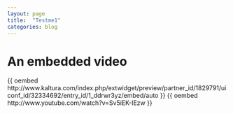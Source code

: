```yaml
---
layout: page
title:  "Testme1"
categories: blog
---
```

<h1>An embedded video</h1>
{{ oembed http://www.kaltura.com/index.php/extwidget/preview/partner_id/1829791/uiconf_id/32334692/entry_id/1_ddrwr3yz/embed/auto }}
{{ oembed http://www.youtube.com/watch?v=Sv5iEK-IEzw }}

